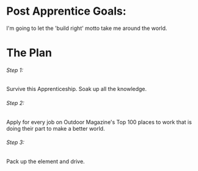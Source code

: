 # Post Apprentice Goals:
I'm going to let the 'build right' motto take me around the world.

# The Plan

###### Step 1:
Survive this Apprenticeship. Soak up all the knowledge.
###### Step 2:
Apply for every job on Outdoor Magazine's Top 100 places to work that is doing their part to make a better world.
###### Step 3:
Pack up the element and drive. 
